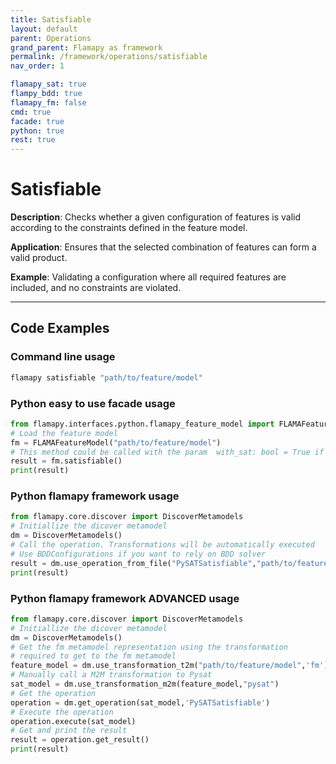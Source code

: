 ```yaml
---
title: Satisfiable
layout: default
parent: Operations
grand_parent: Flamapy as framework
permalink: /framework/operations/satisfiable
nav_order: 1

flamapy_sat: true
flampy_bdd: true
flamapy_fm: false
cmd: true
facade: true
python: true
rest: true
---
```


# Satisfiable
**Description**: 
Checks whether a given configuration of features is valid according to the constraints defined in the feature model.

**Application**: 
Ensures that the selected combination of features can form a valid product.

**Example**: 
Validating a configuration where all required features are included, and no constraints are violated.

---
## Code Examples

### Command line usage
```bash
flamapy satisfiable "path/to/feature/model"
```

### Python easy to use facade usage
```python
from flamapy.interfaces.python.flamapy_feature_model import FLAMAFeatureModel
# Load the feature model
fm = FLAMAFeatureModel("path/to/feature/model")
# This method could be called with the param  with_sat: bool = True if you want to force pysat (useful for WASM enviroments) 
result = fm.satisfiable() 
print(result)
```

### Python flamapy framework usage
```python
from flamapy.core.discover import DiscoverMetamodels
# Initiallize the dicover metamodel
dm = DiscoverMetamodels()
# Call the operation. Transformations will be automatically executed
# Use BDDConfigurations if you want to rely on BDD solver
result = dm.use_operation_from_file("PySATSatisfiable","path/to/feature/model")
print(result)
```
### Python flamapy framework **ADVANCED** usage
```python
from flamapy.core.discover import DiscoverMetamodels
# Initiallize the dicover metamodel
dm = DiscoverMetamodels()
# Get the fm metamodel representation using the transformation 
# required to get to the fm metamodel
feature_model = dm.use_transformation_t2m("path/to/feature/model",'fm') 
# Manually call a M2M transformation to Pysat
sat_model = dm.use_transformation_m2m(feature_model,"pysat")
# Get the operation
operation = dm.get_operation(sat_model,'PySATSatisfiable')
# Execute the operation
operation.execute(sat_model)
# Get and print the result
result = operation.get_result()
print(result)
```
